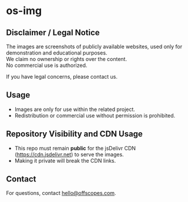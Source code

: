 # os-img

## Disclaimer / Legal Notice

The images are screenshots of publicly available websites, used only for demonstration and educational purposes.  
We claim no ownership or rights over the content.  
No commercial use is authorized.

If you have legal concerns, please contact us.

## Usage

- Images are only for use within the related project.  
- Redistribution or commercial use without permission is prohibited.

## Repository Visibility and CDN Usage

- This repo must remain **public** for the jsDelivr CDN (https://cdn.jsdelivr.net) to serve the images.  
- Making it private will break the CDN links.

## Contact

For questions, contact hello@offscopes.com.
